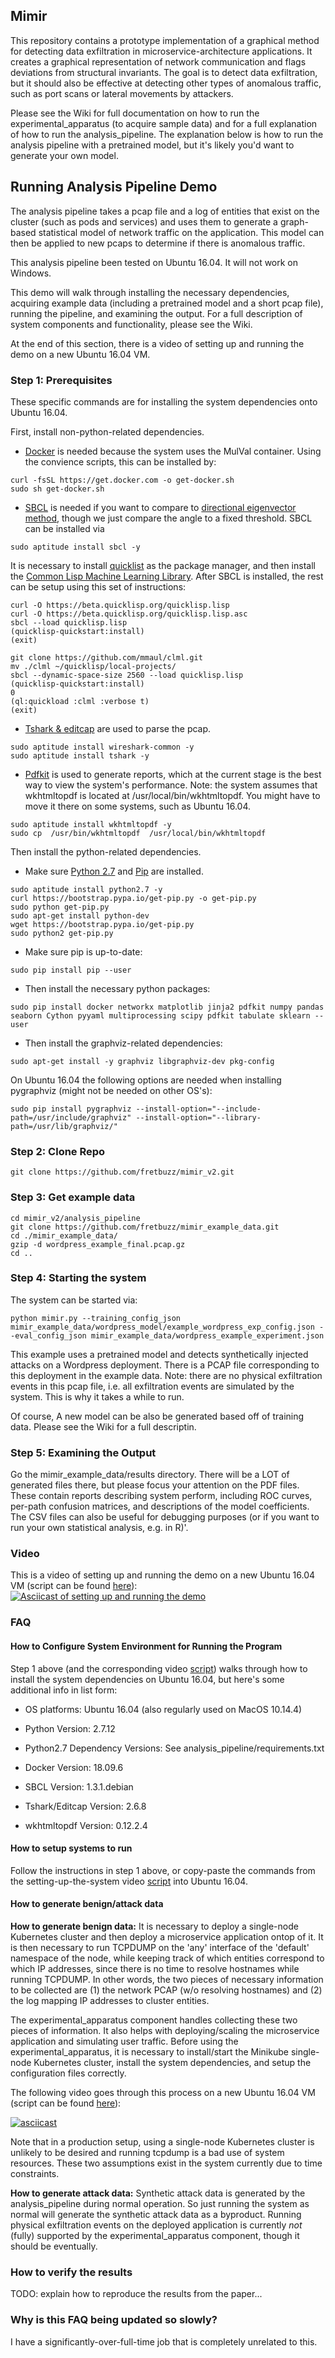 ## Mimir
This repository contains a prototype implementation of a graphical method for detecting data exfiltration in 
microservice-architecture applications. It creates a graphical representation of network communication and flags deviations from structural invariants. The goal is to detect data exfiltration, but it should also be effective at detecting other types of anomalous traffic, such as port scans or lateral movements by attackers.

Please see the Wiki for full documentation on how to run the experimental_apparatus (to acquire sample data) and for a 
full explanation of how to run the analysis_pipeline. The explanation below is how to run the analysis pipeline with a 
pretrained model, but it's likely you'd want to generate your own model.

## Running Analysis Pipeline Demo
The analysis pipeline takes a pcap file and a log of entities that exist on the cluster (such as pods and services) and uses them to generate a graph-based statistical model of network traffic on the application. This model can then be applied to new pcaps to determine if there is anomalous traffic.

This analysis pipeline been tested on Ubuntu 16.04. It will not work on Windows.

This demo will walk through installing the necessary dependencies, acquiring example data (including a pretrained model and a short pcap file), running the pipeline, and examining the output. For a full description of system components and functionality, please see the Wiki.

At the end of this section, there is a video of setting up and running the demo on a new Ubuntu 16.04 VM.

### Step 1: Prerequisites

These specific commands are for installing the system dependencies onto Ubuntu 16.04.

First, install non-python-related dependencies. 
* [Docker](https://docs.docker.com/install/) is needed because the system uses the MulVal container. Using the convience scripts, this can be installed by:
```
curl -fsSL https://get.docker.com -o get-docker.sh
sudo sh get-docker.sh
```

* [SBCL](http://www.sbcl.org/getting.html) is needed if you want to compare to [directional eigenvector method](http://ide-research.net/papers/2004_KDD_Ide_p140.pdf), though we just compare the angle to a fixed threshold. SBCL can be installed via
```
sudo aptitude install sbcl -y
```
It is necessary to install [quicklist](https://www.quicklisp.org/beta/) as the package manager, and then install the [Common Lisp Machine Learning Library](http://quickdocs.org/clml/). After SBCL is installed, the rest can be setup using this set of instructions:
```
curl -O https://beta.quicklisp.org/quicklisp.lisp
curl -O https://beta.quicklisp.org/quicklisp.lisp.asc
sbcl --load quicklisp.lisp
(quicklisp-quickstart:install)
(exit)

git clone https://github.com/mmaul/clml.git
mv ./clml ~/quicklisp/local-projects/
sbcl --dynamic-space-size 2560 --load quicklisp.lisp
(quicklisp-quickstart:install)
0
(ql:quickload :clml :verbose t)
(exit)
```
* [Tshark \& editcap](https://www.wireshark.org/docs/wsug_html_chunked/ChapterBuildInstall.html) are used to parse the pcap. 
```
sudo aptitude install wireshark-common -y
sudo aptitude install tshark -y
```

* [Pdfkit](https://github.com/pdfkit/pdfkit/wiki/Installing-WKHTMLTOPDF) is used to generate reports, which at the current stage is the best way to view the system's performance. Note: the system assumes that wkhtmltopdf is located at /usr/local/bin/wkhtmltopdf. You might have to move it there on some systems, such as Ubuntu 16.04.
```
sudo aptitude install wkhtmltopdf -y
sudo cp  /usr/bin/wkhtmltopdf  /usr/local/bin/wkhtmltopdf
```

Then install the python-related dependencies.

* Make sure [Python 2.7](https://www.python.org/downloads/) and [Pip](https://pip.pypa.io/en/stable/installing/) are installed.
```
sudo aptitude install python2.7 -y
curl https://bootstrap.pypa.io/get-pip.py -o get-pip.py
sudo python get-pip.py
sudo apt-get install python-dev
wget https://bootstrap.pypa.io/get-pip.py
sudo python2 get-pip.py
```


* Make sure pip is up-to-date:
```
sudo pip install pip --user
```

* Then install the necessary python packages:
```
sudo pip install docker networkx matplotlib jinja2 pdfkit numpy pandas seaborn Cython pyyaml multiprocessing scipy pdfkit tabulate sklearn --user
```
* Then install the graphviz-related dependencies:
```
sudo apt-get install -y graphviz libgraphviz-dev pkg-config
```
On Ubuntu 16.04 the following options are needed when installing pygraphviz (might not be needed on other OS's):
```
sudo pip install pygraphviz --install-option="--include-path=/usr/include/graphviz" --install-option="--library-path=/usr/lib/graphviz/"
```

### Step 2: Clone Repo
```
git clone https://github.com/fretbuzz/mimir_v2.git
```

### Step 3: Get example data
```
cd mimir_v2/analysis_pipeline
git clone https://github.com/fretbuzz/mimir_example_data.git
cd ./mimir_example_data/
gzip -d wordpress_example_final.pcap.gz
cd ..
```

### Step 4: Starting the system
The system can be started via:
```
python mimir.py --training_config_json mimir_example_data/wordpress_model/example_wordpress_exp_config.json --eval_config_json mimir_example_data/wordpress_example_experiment.json
```

This example uses a pretrained model and detects synthetically injected attacks on a Wordpress deployment.
There is a PCAP file corresponding to this deployment in the example data. 
Note: there are no physical exfiltration events in this pcap file, i.e. all exfiltration events are simulated by the system. This is why it takes a while to run.

Of course, A new model can be also be generated based off of training data. Please see the Wiki for a full descriptin.

### Step 5: Examining the Output
Go the mimir_example_data/results directory. There will be a LOT of generated files there, but please focus your attention on the PDF files. These contain reports describing system perform, including ROC curves, per-path confusion matrices, and descriptions of the model coefficients. The CSV files can also be useful for debugging purposes (or if you want to run your own statistical analysis, e.g. in R)'.

### Video

This is a video of setting up and running the demo on a new Ubuntu 16.04 VM (script can be found [here](https://github.com/fretbuzz/mimir_v2/wiki/Script-from-video-of-Setting-up-and-Running-the-Demo)):
[![Asciicast of setting up and running the demo](https://asciinema.org/a/249574.svg)](https://asciinema.org/a/249574)

### FAQ

#### How to Configure System Environment for Running the Program

Step 1 above (and the corresponding video [script](https://github.com/fretbuzz/mimir_v2/wiki/Script-from-video-of-Setting-up-and-Running-the-Demo)) 
walks through how to install the system dependencies on Ubuntu 16.04, but here's some additional info in list form:

* OS platforms: Ubuntu 16.04 (also regularly used on MacOS 10.14.4)

* Python Version: 2.7.12

* Python2.7 Dependency Versions: See analysis_pipeline/requirements.txt

* Docker Version: 18.09.6

* SBCL Version: 1.3.1.debian

* Tshark/Editcap Version: 2.6.8

* wkhtmltopdf Version: 0.12.2.4

#### How to setup systems to run

Follow the instructions in step 1 above, or copy-paste the commands from the setting-up-the-system 
video [script](https://github.com/fretbuzz/mimir_v2/wiki/Script-from-video-of-Setting-up-and-Running-the-Demo)
into Ubuntu 16.04.

#### How to generate benign/attack data

**How to generate benign data:**
It is necessary to deploy a single-node Kubernetes cluster and then deploy a microservice application ontop of it.
It is then necessary to run TCPDUMP on the 'any' interface of the 'default' namespace of the node, while keeping track of
which entities correspond to which IP addresses, since there is no time to resolve hostnames while running TCPDUMP.
In other words, the two pieces of necessary information to be collected are (1) the network PCAP (w/o resolving hostnames)
and (2) the log mapping IP addresses to 
cluster entities.

The experimental_apparatus component handles collecting these two pieces of information. It also helps with deploying/scaling
the microservice application and simulating user traffic. Before using the experimental_apparatus, it is necessary
to install/start the Minikube single-node Kubernetes cluster, install the system dependencies, and setup the configuration
files correctly.

The following video goes through this process on a new Ubuntu 16.04 VM (script can be found [here](https://github.com/fretbuzz/mimir_v2/wiki/Script-from-Data-Collection-Video)):

[![asciicast](https://asciinema.org/a/2527NJhza4QfYQUF86qeKJHSA.svg)](https://asciinema.org/a/2527NJhza4QfYQUF86qeKJHSA)

Note that in a production setup, using a single-node Kubernetes cluster is unlikely to be desired and running tcpdump is a bad use of system resources. These two assumptions exist in the system currently due to time constraints.


**How to generate attack data:** Synthetic attack data is generated by the analysis_pipeline during normal operation. 
So just running the system as normal will generate the synthetic attack data as a byproduct.
Running physical exfiltration events on the deployed application is currently *not* (fully) supported by the 
experimental_apparatus component, though it should be eventually.

### How to verify the results

TODO: explain how to reproduce the results from the paper...

### Why is this FAQ being updated so slowly?

I have a significantly-over-full-time job that is completely unrelated to this.

[//]: # (### Is this project complete?)

[//]: # (No, there are three big problems:)
[//]: # (* It only works on single-node Kubernetes clusters. The smallest Kubernetes cluster that should be used for anything is 3 node.)
[//]: # (* It does not properly account for workload varying over time. This causes the assumptions behind the linear model to become invalid over time, decreasing performance. It is unclear how to fix this.)
[//]: # (* Requires running tcpdump on the 'any' interface of the 'default' namespace on each node. This is high overhead.)
